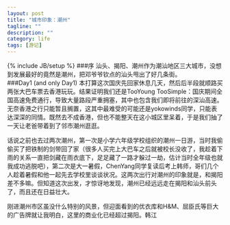 ```yaml
---
layout: post
title: "城市印象：潮州"
tagline: ""
description: ""
category: life
tags: [游记]
---
```

{% include JB/setup %}
###序
汕头、揭阳、潮州作为潮汕地区三大城市，没想到发展最好的竟然是潮州，把邓爷爷钦点的汕头甩出了好几条街。  
###Day1 (and only Day1)
本打算这次国庆先回家休息几天，然后后半段就顺路买两张大巴车票去香港玩玩。结果证明我们还是TooYoung TooSimple：国庆期间全国高速免费通行，导致大量路段严重拥塞，其中也包含我们即将前往的深汕高速。无奈香港之行只能暂且搁置，这其中最难受的可能还是yokowinds同学，只能表达深深的同情。既然去不成香港，但也不能整天在这小城区里呆着，于是我们抽了一天让老爸带着到了邻市潮州逛逛。  

话说之前也去过两次潮州，第一次是小学六年级学校组织的潮州一日游，当时我偷偷买了把铁制的剑带回了家（很多人买完上大巴车之后就被校长没收了，我趁着下雨的关系一直把剑藏在雨衣底下，足足藏了一路才躲过一劫，估计当时全年级也就我成功逃脱吧），第二次是大一暑假，ChenYang同学复读后考上韩师，哥们几个人趁着暑假和他一起先去学校里谈谈状况。这两次出行对潮州的印象就是，和揭阳差不多嘛。但知道这次出发，才惊讶地发现，潮州已经远远走在揭阳和汕头前头了，而且还在日益壮大。  

刚进潮州市区虽没什么特别的风景，但迎面看到的优衣库和H&M、屈臣氏等巨大的广告牌就让我明白，这里的商业化已经超过揭阳。韩江